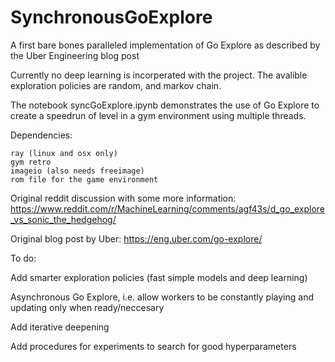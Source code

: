 # SynchronousGoExplore
A first bare bones paralleled implementation of Go Explore as described by the Uber Engineering blog post

Currently no deep learning is incorperated with the project. The avalible exploration policies are random, and markov chain.

The notebook syncGoExplore.ipynb demonstrates the use of Go Explore to create a speedrun of level in a gym environment using multiple threads.

Dependencies:

	ray (linux and osx only)
	gym retro
	imageio (also needs freeimage)
	rom file for the game environment

Original reddit discussion with some more information:
https://www.reddit.com/r/MachineLearning/comments/agf43s/d_go_explore_vs_sonic_the_hedgehog/

Original blog post by Uber:
https://eng.uber.com/go-explore/

To do:

Add smarter exploration policies (fast simple models and deep learning)

Asynchronous Go Explore, i.e. allow workers to be constantly playing and updating only when ready/neccesary

Add iterative deepening

Add procedures for experiments to search for good hyperparameters